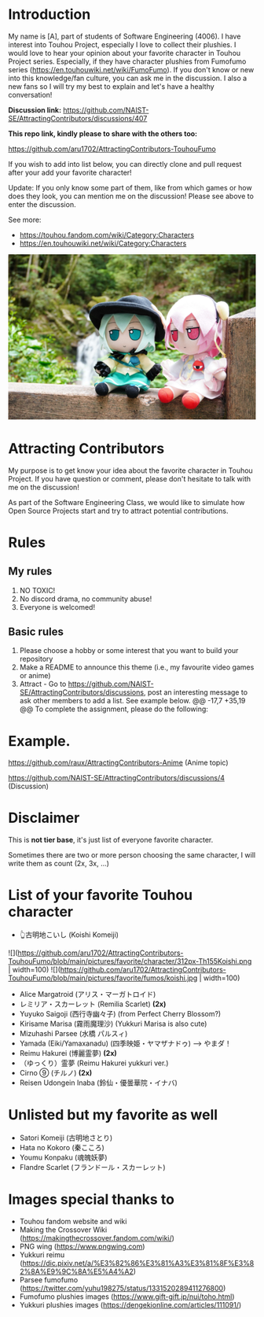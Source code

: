 # Introduction
My name is [A], part of students of Software Engineering (4006).
I have interest into Touhou Project, especially I love to collect their plushies.
I would love to hear your opinion about your favorite character in Touhou Project series.
Especially, if they have character plushies from Fumofumo series (https://en.touhouwiki.net/wiki/FumoFumo).
If you don't know or new into this knowledge/fan culture, you can ask me in the discussion.
I also a new fans so I will try my best to explain and let's have a healthy conversation!

**Discussion link:**
https://github.com/NAIST-SE/AttractingContributors/discussions/407

**This repo link, kindly please to share with the others too:**

https://github.com/aru1702/AttractingContributors-TouhouFumo

If you wish to add into list below, you can directly clone and pull request after your add your favorite character!

Update: If you only know some part of them, like from which games or how does they look, you can mention me on the discussion! Please see above to enter the discussion.

See more:
- https://touhou.fandom.com/wiki/Category:Characters
- https://en.touhouwiki.net/wiki/Category:Characters

![fumo?](https://raw.githubusercontent.com/aru1702/AttractingContributors-TouhouFumo/main/pictures/others/1652674635681.jpeg)

# Attracting Contributors
My purpose is to get know your idea about the favorite character in Touhou Project. If you have question or comment, please don't hesitate to talk with me on the discussion!

As part of the Software Engineering Class, we would like to simulate how Open Source Projects start and try to attract potential contributions.

# Rules

## My rules
1. NO TOXIC!
2. No discord drama, no community abuse!
3. Everyone is welcomed!

## Basic rules
1. Please choose a hobby or some interest that you want to build your repository
2. Make a README to announce this theme (i.e., my favourite video games or anime)
3. Attract - Go to https://github.com/NAIST-SE/AttractingContributors/discussions, post an interesting message to ask other members to add a list. See example below.
	@@ -17,7 +35,19 @@ To complete the assignment, please do the following:

# Example. 
https://github.com/raux/AttractingContributors-Anime (Anime topic)

https://github.com/NAIST-SE/AttractingContributors/discussions/4 (Discussion)

# Disclaimer
This is **not tier base**, it's just list of everyone favorite character.

Sometimes there are two or more person choosing the same character, I will write them as count (2x, 3x, ...)

# List of your favorite Touhou character
- 👆古明地こいし (Koishi Komeiji)

![](https://github.com/aru1702/AttractingContributors-TouhouFumo/blob/main/pictures/favorite/character/312px-Th155Koishi.png | width=100) ![](https://github.com/aru1702/AttractingContributors-TouhouFumo/blob/main/pictures/favorite/fumos/koishi.jpg | width=100)

- Alice Margatroid (アリス・マーガトロイド)
- レミリア・スカーレット (Remilia Scarlet) **(2x)**
- Yuyuko Saigoji (西行寺幽々子) (from Perfect Cherry Blossom?)
- Kirisame Marisa (霧雨魔理沙) (Yukkuri Marisa is also cute)
- Mizuhashi Parsee (水橋 パルスィ)
- Yamada (Eiki/Yamaxanadu) (四季映姫・ヤマザナドゥ) --> やまダ！
- Reimu Hakurei (博麗霊夢) **(2x)**
- （ゆっくり）霊夢 (Reimu Hakurei yukkuri ver.) 
- Cirno ⑨ (チルノ) **(2x)**
- Reisen Udongein Inaba (鈴仙・優曇華院・イナバ)

# Unlisted but my favorite as well
- Satori Komeiji (古明地さとり)
- Hata no Kokoro (秦こころ)
- Youmu Konpaku (魂魄妖夢)
- Flandre Scarlet (フランドール・スカーレット)

# Images special thanks to
- Touhou fandom website and wiki
- Making the Crossover Wiki (https://makingthecrossover.fandom.com/wiki/)
- PNG wing (https://www.pngwing.com)
- Yukkuri reimu (https://dic.pixiv.net/a/%E3%82%86%E3%81%A3%E3%81%8F%E3%82%8A%E9%9C%8A%E5%A4%A2)
- Parsee fumofumo (https://twitter.com/yuhu198275/status/1331520289411276800)
- Fumofumo plushies images (https://www.gift-gift.jp/nui/toho.html)
- Yukkuri plushies images (https://dengekionline.com/articles/111091/)